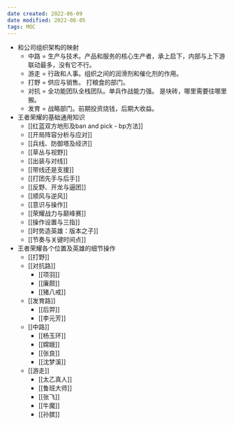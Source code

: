 ```yaml
---
date created: 2022-06-09
date modified: 2022-08-05
tags: MOC
---
```

- 和公司组织架构的映射
	- 中路 = 生产与技术。产品和服务的核心生产者，承上启下，内部与上下游联动最多，没有它不行。
	- 游走 = 行政和人事。组织之间的润滑剂和催化剂的作用。
	- 打野 = 供应与销售。 打粮食的部门。
	- 对抗 = 全功能团队全栈团队。单兵作战能力强。 是块砖，哪里需要往哪里搬。
	- 发育 = 战略部门。前期投资烧钱，后期大收益。
- 王者荣耀的基础通用知识
	- [[红蓝双方地形及ban and pick - bp方法]]
	- [[开局阵容分析与应对]]
	- [[兵线、防御塔及经济]]
	- [[草丛与视野]]
	- [[出装与对线]]
	- [[带线还是支援]]
	- [[打团先手与后手]]
	- [[反野、开龙与逼团]]
	- [[顺风与逆风]]
	- [[意识与操作]]
	- [[荣耀战力与巅峰赛]]
	- [[操作设置与三指]]
	- [[时势造英雄：版本之子]]
	- [[节奏与关键时间点]]
- 王者荣耀各个位置及英雄的细节操作
	- [[打野]]
	- [[对抗路]]
		- [[项羽]]
		- [[廉颇]]
		- [[猪八戒]]
	- [[发育路]]
		- [[后羿]]
		- [[李元芳]]
	- [[中路]]
		- [[杨玉环]]
		- [[嫦娥]]
		- [[张良]]
		- [[沈梦溪]]
	- [[游走]]
		- [[太乙真人]]
		- [[鲁班大师]]
		- [[张飞]]
		- [[牛魔]]
		- [[孙膑]]
